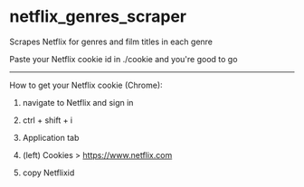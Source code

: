 # netflix_genres_scraper
Scrapes Netflix for genres and film titles in each genre

Paste your Netflix cookie id in ./cookie and you're good to go

---

How to get your Netflix cookie (Chrome):

1. navigate to Netflix and sign in

2. ctrl + shift + i

3. Application tab

4. (left) Cookies > https://www.netflix.com

5. copy Netflixid
